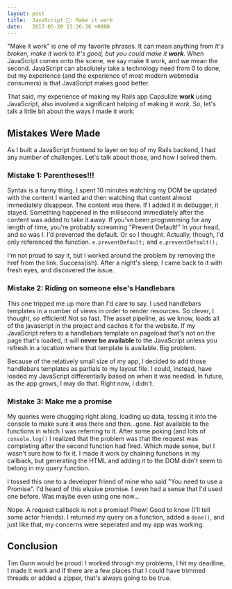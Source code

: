 ```yaml
---
layout: post
title:  JavaScript 💅: Make it work
date:   2017-05-20 15:26:36 +0000
---
```


"Make it work" is one of my favorite phrases. It can mean anything from *It's broken, make it work* to *It's good, but you could make it **work***. When JavaScript comes onto the scene, we say make it work, and we mean the second. JavaScript can absolutely take a technology need from 0 to done, but my experience (and the experience of most modern webmedia consumers) is that JavaScript makes good better. 

That said, my experience of making my Rails app Capsulize **work** using JavaScript, also involved a significant helping of making it *work*. So, let's talk a little bit about the ways I made it work: 

## Mistakes Were Made

As I built a JavaScript frontend to layer on top of my Rails backend, I had any number of challenges. Let's talk about those, and how I solved them. 

### Mistake 1: Parentheses!!!

Syntax is a funny thing. I spent 10 minutes watching my DOM be updated with the content I wanted and then watching that content almost immediately disappear. The content was there. If I added it in debugger, it stayed. Something happened in the milisecond immediately after the content was added to take it away. If you've been programming for any length of time, you're probably screaming "Prevent Default!" In your head, and so was I. I'd prevented the default. Or so I thought. Actually, though, I'd only referenced the function. `e.preventDefault;` and `e.preventDefault();`

I'm not proud to say it, but I worked around the problem by removing the href from the link. Success(ish). After a night's sleep, I came back to it with fresh eyes, and discovered the issue. 

### Mistake 2: Riding on someone else's Handlebars

This one tripped me up more than I'd care to say. I used handlebars templates in a number of views in order to render resources. So clever, I thought, so efficient! Not so fast. The asset pipeline, as we know, loads all of the javascript in the project and caches it for the website. If my JavaScript refers to a handlebars template on pageload that's not on the page that's loaded, it will **never be available** to the JavaScript unless you refresh in a location where that template is available. Big problem. 

Because of the relatively small size of my app, I decided to add those handlebars templates as partials to my layout file. I could, instead, have loaded my JavaScript differentially based on when it was needed. In future, as the app grows, I may do that. Right now, I didn't. 

### Mistake 3: Make me a promise

My queries were chugging right along, loading up data, tossing it into the console to make sure it was there and then...gone. Not available to the functions in which I was referring to it. After some poking (and lots of `console.log()` I realized that the problem was that the request was completing after the second function had fired. Which made sense, but I wasn't sure how to fix it. I made it work by chaining functions in my callback, but generating the HTML and adding it to the DOM didn't seem to belong in my query function. 

I tossed this one to a developer friend of mine who said "You need to use a Promise". I'd heard of this elusive promise. I even had a sense that I'd used one before. Was maybe even using one now... 

Nope. A request callback is not a promise! Phew! Good to know (I'll tell some actor friends). I returned my query on a function, added a `done()`, and just like that, my concerns were seperated and my app was working. 

## Conclusion
Tim Gunn would be proud: I worked through my problems, I hit my deadline, I made it work and if there are a few places that I could have trimmed threads or added a zipper, that's always going to be true. 
